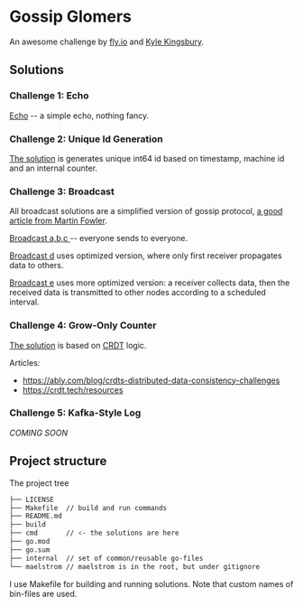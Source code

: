 # Gossip Glomers
 
An awesome challenge by [fly.io](https://fly.io/blog/gossip-glomers/)
and [Kyle Kingsbury](https://aphyr.com/).

## Solutions

### Challenge 1: Echo

[Echo](cmd/echo.go) -- a simple echo, nothing fancy.

### Challenge 2: Unique Id Generation

[The solution](cmd/unique_ids.go) is generates unique int64 id based on timestamp, 
machine id and an internal counter.

### Challenge 3: Broadcast

All broadcast solutions are a simplified version of gossip protocol,
[a good article from Martin Fowler](https://martinfowler.com/articles/patterns-of-distributed-systems/gossip-dissemination.html).

[Broadcast a,b,c ](cmd/broadcast.go) -- everyone sends to everyone.

[Broadcast d](cmd/broadcast_d.go) uses optimized version, 
where only first receiver propagates data to others.

[Broadcast e](cmd/broadcast_d.go) uses more optimized version: a receiver collects data,
then the received data is transmitted to other nodes according to a scheduled interval.

### Challenge 4: Grow-Only Counter

[The solution](cmd/counter.go) is based on
[CRDT](https://en.wikipedia.org/wiki/Conflict-free_replicated_data_type) 
logic.

Articles:
- https://ably.com/blog/crdts-distributed-data-consistency-challenges
- https://crdt.tech/resources

### Challenge 5: Kafka-Style Log

_COMING SOON_

## Project structure

The project tree

```bash
├── LICENSE
├── Makefile  // build and run commands 
├── README.md
├── build
├── cmd       // <- the solutions are here
├── go.mod
├── go.sum
├── internal  // set of common/reusable go-files
└── maelstrom // maelstrom is in the root, but under gitignore
```

I use Makefile for building and running solutions. 
Note that custom names of bin-files are used.